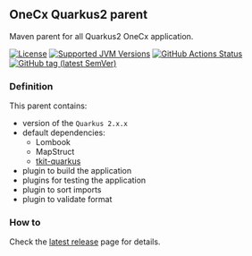 ## OneCx Quarkus2 parent

Maven parent for all Quarkus2 OneCx application.

[![License](https://img.shields.io/github/license/onecx/onecx-quarkus2-parent?style=for-the-badge&logo=apache)](https://www.apache.org/licenses/LICENSE-2.0)
[![Supported JVM Versions](https://img.shields.io/badge/JVM-17-brightgreen.svg?style=for-the-badge&logo=Java)](https://openjdk.org/projects/jdk/17/)
[![GitHub Actions Status](https://img.shields.io/github/actions/workflow/status/onecx/onecx-quarkus2-parent/build.yml?logo=GitHub&style=for-the-badge)](https://github.com/onecx/onecx-quarkus2-parent/actions/workflows/build.yml)
[![GitHub tag (latest SemVer)](https://img.shields.io/github/v/release/onecx/onecx-quarkus2-parent?display_name=tag&sort=semver&logo=github&style=for-the-badge)](https://github.com/onecx/onecx-quarkus2-parent/releases/latest)

### Definition

This parent contains:
* version of the `Quarkus 2.x.x`
* default dependencies:
  * Lombook 
  * MapStruct
  * [tkit-quarkus](https://github.com/1000kit/tkit-quarkus)
* plugin to build the application
* plugins for testing the application
* plugin to sort imports
* plugin to validate format


### How to

Check the [latest release](https://github.com/onecx/onecx-quarkus2-parent/releases/latest) page for details.
